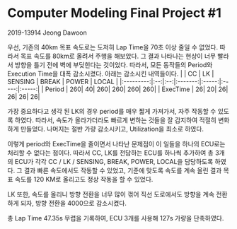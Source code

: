 # Computer Modeling Final Project #1

2019-13914 Jeong Dawoon

우선, 기존의 40km 목표 속도로는 도저히 Lap Time을 70초 이상 줄일 수 없었다. 따라서 목표 속도를 80km로 올려서 주행을 해보았다.
그 결과 나타나는 현상이 너무 빨라서 방향을 틀기 전에 벽에 부딪힌다는 것이었다.
따라서, 모든 동작들의 Period와 Execution Time을 대폭 감소시켰다.
아래는 감소시킨 내역들이다.
  |           | CC | LK | SENSING | BREAK | POWER | LOCAL |
  |:---------:|:--:|:--:|:-------:|:-----:|:-----:|:-----:|
  |   Period  | 260|  40|      260|    260|    260|    260|
  |  ExecTime |  26|  20|       26|     26|     26|     26|
  
가장 중요하다고 생각 된 LK의 경우 period를 매우 짧게 가져가서, 자주 작동할 수 있도록 하였다. 따라서, 속도가 올라가더라도 빠르게 변하는 것들을 잘 감지하여 적절히 변화하게 만들었다.
나머지는 절반 가량 감소시키고, Utilization을 최소로 하였다.

이렇게 period와 ExecTime을 줄이면서 나타난 문제점이 이 일들을 하나의 ECU로는 처리할 수 없다는 점이다. 따라서 CC, LK를 전담하는 ECU를 하나씩 추가하여 총 3개의 ECU가 각각 CC / LK / SENSING, BREAK, POWER, LOCAL을 담당하도록 하였다.
그 결과 빠른 속도에서도 작동할 수 있었고, 기준에 맞도록 속도를 계속 올린 결과 목표 속도를 120 KM로 올리고도 정상 작동을 할 수 있었다.

LK 또한, 속도를 올리니 방향 전환을 너무 많이 꺾어 직선 도로에서도 방향을 계속 전환하게 되자, 방향 전환을 4000으로 감소시켰다.

총 Lap Time 47.35s 무렵을 기록하여, ECU 3개를 사용해 127s 가량을 단축하였다.
